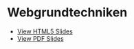 # Webgrundtechniken
- <a href="http://carlos22.github.com/Webgrundtechniken-WS11-12/">View HTML5 Slides</a>
- <a href="http://github.com/carlos22/Webgrundtechniken-WS11-12/raw/master/slides/WebGrundtechniken_WS1112_Slides.pdf">View PDF Slides</a>

